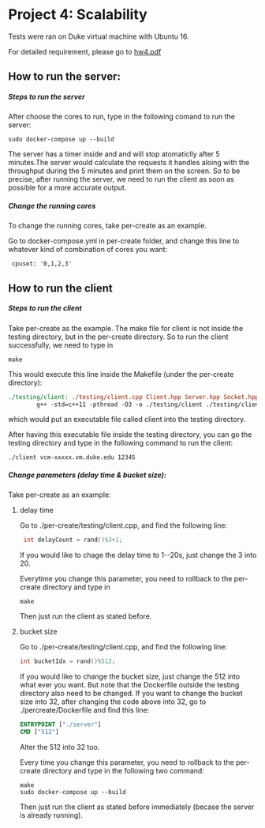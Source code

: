 #                Project 4: Scalability
Tests were ran on Duke virtual machine with Ubuntu 16.

For detailed requirement, please go to [hw4.pdf](https://github.com/ys270/Server_Scalibility/blob/master/hw4.pdf)

## How to run the server:

##### Steps to run the server

After choose the cores to run, type in the following comand to run the server:

```com
sudo docker-compose up --build
```

The server has a timer inside and and will stop atomaticlly after 5 minutes.The server would calculate the requests it handles aloing with the throughput during the 5 minutes and print them on the screen. So to be precise, after running the server, we need to run the client as soon as possible for a more accurate output. 

##### Change the running cores

To change the running cores, take per-create as an example. 

Go to docker-compose.yml in per-create folder, and change this line to whatever kind of combination of cores you want:

```
 cpuset: '0,1,2,3'
```

## How to run the client

##### Steps to run the client

Take per-create as the example. The make file for client is not inside the testing directory, but in the per-create directory. So to run the client successfully, we need to type in

```
make
```

This would execute this line inside the Makefile (under the per-create directory):

```makefile
./testing/client: ./testing/client.cpp Client.hpp Server.hpp Socket.hpp
        g++ -std=c++11 -pthread -O3 -o ./testing/client ./testing/client.cpp
```

which would put an executable file called client into the testing directory.

After having this executable file inside the testing directory, you can go the testing directory and type in the following command to run the client:

```
./client vcm-xxxxx.vm.duke.edu 12345
```

##### Change parameters (delay time & bucket size):

Take per-create as an example:

1. delay time

   Go to ./per-create/testing/client.cpp, and find the following line:

   ```c++
    int delayCount = rand()%3+1;
   ```

   If you would like to chage the delay time to 1--20s, just change the 3 into 20.

   Everytime you change this parameter, you need to rollback to the per-create directory and type in 

   ```
   make
   ```

   Then just run the client as stated before.

2. bucket size

   Go to ./per-create/testing/client.cpp, and find the following line:

   ```c++
   int bucketIdx = rand()%512;
   ```

   If you would like to change the bucket size, just change the 512 into what ever you want. But note that the Dockerfile outside the testing directory also need to be changed. If you want to change the bucket size into 32, after changing the code above into 32, go to ./percreate/Dockerfile and find this line:

   ```dockerfile
   ENTRYPOINT ["./server"]
   CMD ["512"]
   ```

   Alter the 512 into 32 too.

   Every time you change this parameter, you need to rollback to the per-create directory and type in the following two command:

   ```
   make
   sudo docker-compose up --build
   ```

   Then just run the client as stated before immediately (becase the server is already running).

   



